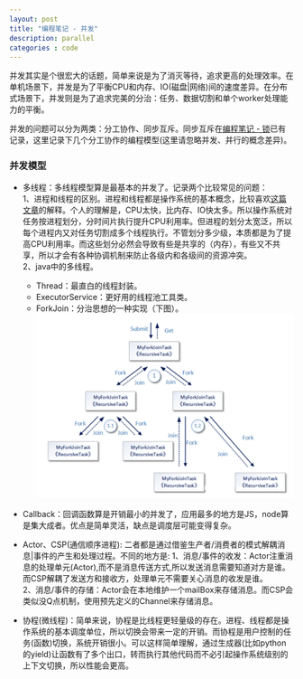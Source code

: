 ```yaml
---
layout: post
title: "编程笔记 - 并发"
description: parallel
categories : code
---
```

并发其实是个很宏大的话题，简单来说是为了消灭等待，追求更高的处理效率。在单机场景下，并发是为了平衡CPU和内存、IO(磁盘|网络)间的速度差异。在分布式场景下，并发则是为了追求完美的分治：任务、数据切割和单个worker处理能力的平衡。<br>
<!-- more -->
并发的问题可以分为两类：分工协作、同步互斥。同步互斥在[编程笔记 - 锁](http://dannyhnu.github.io/2017/04/25/lock/)已有记录，这里记录下几个分工协作的编程模型(这里请忽略并发、并行的概念差异)。

### 并发模型

- 多线程：多线程模型算是最基本的并发了。记录两个比较常见的问题：<br>
1、进程和线程的区别。进程和线程都是操作系统的基本概念，比较喜欢[这篇文章](http://www.ruanyifeng.com/blog/2013/04/processes_and_threads.html)的解释。个人的理解是，CPU太快，比内存、IO快太多。所以操作系统对任务按进程划分，分时间片执行提升CPU利用率。但进程的划分太宽泛，所以每个进程内又对任务切割成多个线程执行。不管划分多少级，本质都是为了提高CPU利用率。而这些划分必然会导致有些是共享的（内存），有些又不共享，所以才会有各种协调机制来防止各级内和各级间的资源冲突。<br>
2、java中的多线程。
	- Thread：最直白的线程封装。
	- ExecutorService：更好用的线程池工具类。
	- ForkJoin：分治思想的一种实现（下图）。
![note](/images/code/java_joinfork.png)<br>

- Callback：回调函数算是开销最小的并发了，应用最多的地方是JS，node算是集大成者。优点是简单灵活，缺点是调度层可能变得复杂。

- Actor、CSP(通信顺序进程): 二者都是通过借鉴生产者/消费者的模式解耦消息|事件的产生和处理过程。不同的地方是:
1、消息/事件的收发：Actor注重消息的处理单元(Actor),而不是消息传送方式,所以发送消息需要知道对方是谁。而CSP解耦了发送方和接收方，处理单元不需要关心消息的收发是谁。<br>
2、消息/事件的存储：Actor会在本地维护一个mailBox来存储消息。而CSP会类似没Q点机制，使用预先定义的Channel来存储消息。

- 协程(微线程)：简单来说，协程是比线程更轻量级的存在。进程、线程都是操作系统的基本调度单位，所以切换会带来一定的开销。而协程是用户控制的任务(函数)切换，系统开销很小。可以这样简单理解，通过生成器(比如python的yield)让函数有了多个出口，转而执行其他代码而不必引起操作系统级别的上下文切换，所以性能会更高。